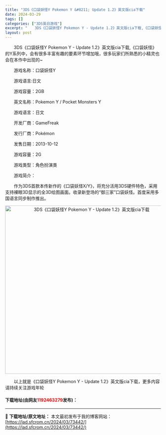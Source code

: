 ```yaml
---
title: "3DS《口袋妖怪Y Pokemon Y &#8211; Update 1.2》英文版cia下载"
date: 2024-03-29
tags: []
categories: ["3DS英日游戏"]
excerpt: "　　3DS《口袋妖怪Y Pokemon Y - Update 1.2》英文版cia下载,《口袋妖怪》的Y系列中，会有很多丰富有趣的要素环节增加哦，很多玩家们所熟悉的小精灵也会在本作中出现的~ 　　游戏名称：口袋妖怪Y 　　游戏语言:日文 　　游戏容量：2GB 　　英文名称：Pokemon Y / P&hellip;"
layout: post
---
```


 <p>　　3DS《口袋妖怪Y Pokemon Y - Update 1.2》英文版cia下载,《口袋妖怪》的Y系列中，会有很多丰富有趣的要素环节增加哦，很多玩家们所熟悉的小精灵也会在本作中出现的~</p> <p>　　游戏名称：口袋妖怪Y</p> <p>　　游戏语言:日文</p> <p>　　游戏容量：2GB</p> <p>　　英文名称：Pokemon Y / Pocket Monsters Y</p> <p>　　游戏语言：日文</p> <p>　　开发厂商：GameFreak</p> <p>　　发行厂商：Pok&eacute;mon</p> <p>　　发售日期：2013-10-12</p> <p>　　游戏容量：2G</p> <p>　　游戏类型：角色扮演类</p> <p>　　游戏简介：</p> <p>　　作为3DS首款本传新作的《口袋妖怪X/Y》，将充分活用3DS硬件特色，采用支持裸眼3D显示的全3D绘图画面。收录新登场的&ldquo;御三家&rdquo;口袋妖怪。首度采用多国语言同步制作推出。</p> <p align="center"><img align="" border="0" src="https://lad.sfcrom.cn/wp-content/uploads/2024/03/20240329_660632b87080b.jpg" width="544" alt="3DS《口袋妖怪Y Pokemon Y - Update 1.2》英文版cia下载" /></p> <p>　　以上就是《口袋妖怪Y Pokemon Y - Update 1.2》英文版cia下载，更多内容请持续关注游戏年轮</p> <p><h4>下载地址(由网友<font color="red">1192463279</font>发布)：</h4></p> 

---
📖 **下载地址/原文地址：** 本文最初发布于我的博客网站：[https://lad.sfcrom.cn/2024/03/73442/](https://lad.sfcrom.cn/2024/03/73442/)
